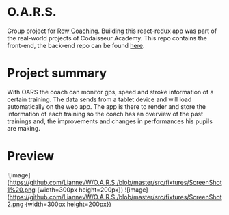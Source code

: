 # O.A.R.S.

Group project for [Row Coaching](http://rowcoaching.com/). Building this react-redux app was part of the real-world projects of Codaisseur Academy. This repo contains the front-end, the back-end repo can be found [here](https://github.com/nojas01/oars-api).

# Project summary

With  OARS  the coach can monitor gps, speed and stroke information of a certain training. The data sends from a tablet device and will load automatically on the web app. The app is there to render and store the information of each training so the coach has an overview of the past trainings and, the improvements and changes in performances his pupils are making.

# Preview

![image](https://github.com/LiannevW/O.A.R.S./blob/master/src/fixtures/ScreenShot1%20.png {width=300px height=200px})
![image](https://github.com/LiannevW/O.A.R.S./blob/master/src/fixtures/ScreenShot2.png {width=300px height=200px})
